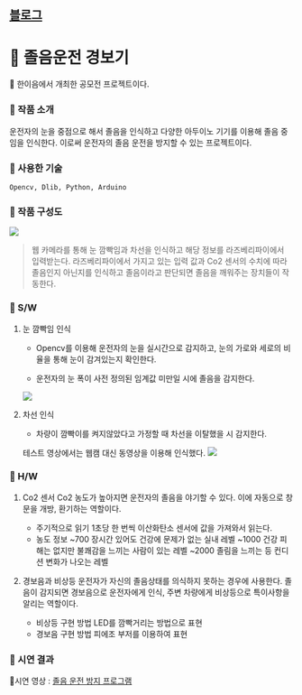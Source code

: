[블로그](https://velog.io/@soosungp33/%EC%A1%B8%EC%9D%8C-%EC%9A%B4%EC%A0%84-%EA%B2%BD%EB%B3%B4%EA%B8%B0)
---
# 📕 졸음운전 경보기
📢 한이음에서 개최한 공모전 프로젝트이다.
### 📖 작품 소개
운전자의 눈을 중점으로 해서 졸음을 인식하고 다양한 아두이노 기기를 이용해 졸음 중임을 인식한다. 이로써 운전자의 졸음 운전을 방지할 수 있는 프로젝트이다.

### 📖 사용한 기술
`Opencv, Dlib, Python, Arduino`

### 📖 작품 구성도
![](https://images.velog.io/images/soosungp33/post/e37cd738-cf25-4f33-9119-7e746ecbe9c4/%EC%BA%A1%EC%B2%98.PNG)
> 웹 카메라를 통해 눈 깜빡임과 차선을 인식하고 해당 정보를 라즈베리파이에서 입력받는다.
라즈베리파이에서 가지고 있는 입력 값과 Co2 센서의 수치에 따라 졸음인지 아닌지를 인식하고 졸음이라고 판단되면 졸음을 깨워주는 장치들이 작동한다.

### 📖 S/W
1. 눈 깜빡임 인식
	- Opencv를 이용해 운전자의 눈을 실시간으로 감지하고, 눈의 가로와 세로의 비율을 통해 눈이 감겨있는지 확인한다.

	- 운전자의 눈 폭이 사전 정의된 임계값 미만일 시에 졸음을 감지한다.
     
     ![](https://images.velog.io/images/soosungp33/post/0cfb5075-66ab-49f3-ac1e-8f87881f363c/123.PNG)
2. 차선 인식
	- 차량이 깜빡이를 켜지않았다고 가정할 때 차선을 이탈했을 시 감지한다.
     
     테스트 영상에서는 웹캠 대신 동영상을 이용해 인식했다.
     ![](https://images.velog.io/images/soosungp33/post/4b68b9fe-1c13-431a-b7ca-86d8803366c2/456.PNG)
 
### 📖 H/W
1. Co2 센서
	Co2 농도가 높아지면 운전자의 졸음을 야기할 수 있다. 이에 자동으로 창문을 개방, 환기하는 역할이다.
    - 주기적으로 읽기
    1초당 한 번씩 이산화탄소 센서에 값을 가져와서 읽는다.
    - 농도 정보
    ~700 장시간 있어도 건강에 문제가 없는 실내 레벨
    ~1000 건강 피해는 없지만 불쾌감을 느끼는 사람이 있는 레벨
    ~2000 졸림을 느끼는 등 컨디션 변화가 나오는 레벨

2.  경보음과 비상등
	운전자가 자신의 졸음상태를 의식하지 못하는 경우에 사용한다. 졸음이 감지되면 경보음으로 운전자에게 인식, 주변 차량에게 비상등으로 특이사항을 알리는 역할이다.
	- 비상등 구현 방법
    LED를 깜빡거리는 방법으로 표현
    - 경보음 구현 방법
    피에조 부저를 이용하여 표현

### 📖 시연 결과
📌시연 영상 : [졸음 운전 방지 프로그램](https://www.youtube.com/watch?v=9p6819d9-5g)
